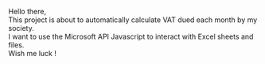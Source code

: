 Hello there,\
This project is about to automatically calculate VAT dued each month by my society.\
I want to use the Microsoft API Javascript to interact with Excel sheets and files.\
Wish me luck !
